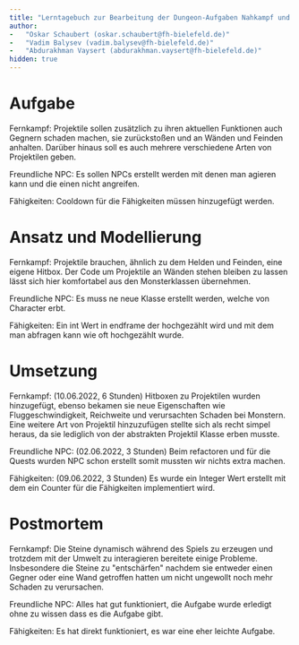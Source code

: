 ```yaml
---
title: "Lerntagebuch zur Bearbeitung der Dungeon-Aufgaben Nahkampf und Erfahrung"
author:
-   "Oskar Schaubert (oskar.schaubert@fh-bielefeld.de)"
-   "Vadim Balysev (vadim.balysev@fh-bielefeld.de)"
-   "Abdurakhman Vaysert (abdurakhman.vaysert@fh-bielefeld.de)"
hidden: true
---
```


<!--
Führen Sie zu jeder Woche zur Bearbeitung der Dungeon-Aufhaben ein
Lerntagebuch in Ihrem Team. Kopieren Sie dazu diese Vorlage und füllen
Sie den Kopf entsprechend aus.

Im Lerntagebuch sollen Sie Ihr Vorgehen bei der Bearbeitung der jeweiligen
Dungeon-Aufgaben vom ersten Schritt bis zur Abgabe der Lösung dokumentieren,
d.h. wie sind Sie die gestellte Aufgabe angegangen (und warum), was war
Ihr Plan und auf welche Probleme sind Sie bei der Umsetzung gestoßen und
wie haben Sie diese Probleme gelöst. Beachten Sie die vorgegebene Struktur.

Für jede Abgabe sollte ungefähr eine DIN-A4-Seite Text erstellt werden,
d.h. ca. 400 Wörter umfassen. Wer das Lerntagebuch nur ungenügend führt
oder es gar nicht mit abgibt, bekommt für die betreffende Abgabe 0 Punkte.

Checken Sie das Lerntagebuch mit in Ihr Projekt/Git-Repo ein.

Schreiben Sie den Text mit [Markdown](https://pandoc.org/MANUAL.html#pandocs-markdown).
Tipp: VSCode bringt einen vergleichsweise guten Markdown-Support (inkl. Preview)
bereits in der Grundinstallation mit.

Geben Sie das Lerntagebuch stets mit ab. Achtung: Wenn Sie Abbildungen
einbetten (etwa UML-Diagramme), denken Sie daran, diese auch abzugeben!
-->


# Aufgabe

<!--
Bitte hier die zu lösende Aufgabe kurz in eigenen Worten beschreiben.
-->

Fernkampf:
Projektile sollen zusätzlich zu ihren aktuellen Funktionen auch Gegnern schaden machen, sie zurückstoßen und an Wänden und Feinden anhalten.
Darüber hinaus soll es auch mehrere verschiedene Arten von Projektilen geben.

Freundliche NPC:
Es sollen NPCs erstellt werden mit denen man agieren kann und die einen nicht angreifen.

Fähigkeiten:
Cooldown für die Fähigkeiten müssen hinzugefügt werden.


# Ansatz und Modellierung

<!--
Bitte hier den Lösungsansatz kurz beschreiben:
-   Wie sollte die Aufgabe gelöst werden?
-   Welche Techniken wollten Sie einsetzen?
-   Wie sah Ihre Modellierung aus (UML-Diagramm)?
-   Worauf müssen Sie konkret achten?
-->

Fernkampf:
Projektile brauchen, ähnlich zu dem Helden und Feinden, eine eigene Hitbox.
Der Code um Projektile an Wänden stehen bleiben zu lassen lässt sich hier komfortabel aus den Monsterklassen übernehmen.

Freundliche NPC:
Es muss ne neue Klasse erstellt werden, welche von Character erbt.

Fähigkeiten:
Ein int Wert in endframe der hochgezählt wird und mit dem man abfragen kann wie oft hochgezählt wurde.

# Umsetzung

<!--
Bitte hier die Umsetzung der Lösung kurz beschreiben:
-   Was haben Sie gemacht,
-   an welchem Datum haben sie es gemacht,
-   wie lange hat es gedauert,
-   was war das Ergebnis?
-->

Fernkampf:
(10.06.2022, 6 Stunden)
Hitboxen zu Projektilen wurden hinzugefügt, ebenso bekamen sie neue Eigenschaften wie Fluggeschwindigkeit, Reichweite und verursachten Schaden bei Monstern.
Eine weitere Art von Projektil hinzuzufügen stellte sich als recht simpel heraus, da sie lediglich von der abstrakten Projektil Klasse erben musste.

Freundliche NPC:
(02.06.2022, 3 Stunden)
Beim refactoren und für die Quests wurden NPC schon erstellt somit mussten wir nichts extra machen.

Fähigkeiten:
(09.06.2022, 3 Stunden)
Es wurde ein Integer Wert erstellt mit dem ein Counter für die Fähigkeiten implementiert wird.

# Postmortem

<!--
Bitte blicken Sie auf die Aufgabe, Ihren Lösungsansatz und die Umsetzung
kritisch zurück:
-   Was hat funktioniert, was nicht? Würden Sie noch einmal so vorgehen?
-   Welche Probleme sind bei der Umsetzung Ihres Lösungsansatzes aufgetreten?
-   Wie haben Sie die Probleme letztlich gelöst?
-->

Fernkampf:
Die Steine dynamisch während des Spiels zu erzeugen und trotzdem mit der Umwelt zu interagieren bereitete einige Probleme.
Insbesondere die Steine zu "entschärfen" nachdem sie entweder einen Gegner oder eine Wand getroffen hatten um nicht ungewollt noch mehr Schaden zu verursachen.

Freundliche NPC:
Alles hat gut funktioniert, die Aufgabe wurde erledigt ohne zu wissen dass es die Aufgabe gibt.

Fähigkeiten:
Es hat direkt funktioniert, es war eine eher leichte Aufgabe.
